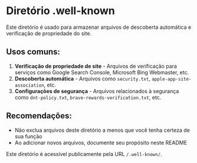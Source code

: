 # Diretório .well-known

Este diretório é usado para armazenar arquivos de descoberta automática e verificação de propriedade do site.

## Usos comuns:

1. **Verificação de propriedade de site** - Arquivos de verificação para serviços como Google Search Console, Microsoft Bing Webmaster, etc.
2. **Descoberta automática** - Arquivos como `security.txt`, `apple-app-site-association`, etc.
3. **Configurações de segurança** - Arquivos relacionados à segurança como `dnt-policy.txt`, `brave-rewards-verification.txt`, etc.

## Recomendações:

- Não exclua arquivos deste diretório a menos que você tenha certeza de sua função
- Ao adicionar novos arquivos, documente seu propósito neste README

Este diretório é acessível publicamente pela URL `/.well-known/`.
